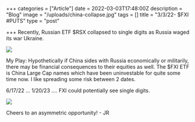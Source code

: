 +++
categories = ["Article"]
date = 2022-03-03T17:48:00Z
description = "Blog"
image = "/uploads/china-collapse.jpg"
tags = []
title = "3/3/22- $FXI #PUTS"
type = "post"

+++
Recently, Russian ETF $RSX collapsed to single digits as Russia waged its war Ukraine.

![](/uploads/screen-shot-2022-03-03-at-12-38-20-pm.png)

My Play: Hypothetically if China sides with Russia economically or militarily, there may be financial consequences to their equities as well. The $FXI ETF is China Large Cap names which have been uninvestable for quite some time now. I like spreading some risk between 2 dates.

6/17/22 ... 1/20/23 .... FXI could potentially see single digits.

![](/uploads/screen-shot-2022-03-03-at-12-37-11-pm.png)

Cheers to an asymmetric opportunity! - JR